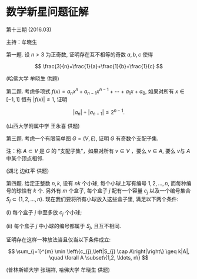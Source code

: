 # 数学新星问题征解 

第十三期 $(2016.03)$

主持：牟晓生

第一题. 设 $n>3$ 为正奇数, 证明存在互不相等的奇数 $a, b, c$ 使得

$$
\frac{3}{n}=\frac{1}{a}+\frac{1}{b}+\frac{1}{c}
$$

(哈佛大学 牟晓生 供题)

第二题. 考虑多项式 $f(x)=a_{n} x^{n}+a_{n-1} x^{n-1}+\cdots+a_{1} x+a_{0}$, 如果对所有 $x \in[-1,1]$ 恒有 $|f(x)| \leq 1$, 证明

$$
\left|a_{n}\right|+\left|a_{n-1}\right| \leq 2^{n-1} .
$$

(山西大学附属中学 王永喜 供题)

第三题. 考虑一个有限简单图 $G=(V, E)$, 证明 $G$ 有奇数个支配子集.

注：称 $A \subset V$ 是 $G$ 的 “支配子集”，如果对所有 $v \in V$ ，要么 $v \in A$, 要么 $v$与 $A$ 中某个顶点相邻.

(湖北 边红平 供题)

第四题. 给定正整数 $n, k$, 设有 $n k$ 个小球, 每个小球上写有编号 $1,2, \ldots, n$, 而每种编号的球恰有 $k$ 个. 另外有 $m$ 个盒子, 每个盒子 $j$ 配有一个容量 $c_{j}$ 以及一个编号集合 $S_{j} \subset\{1,2, \ldots, n\}$. 现在我们要将所有小球放入这些盒子里, 满足以下两个条件:

(i) 每个盒子 $j$ 中至多放 $c_{j}$ 个小球;

(ii) 每个盒子 $j$ 中小球的编号都属于 $S_{j}$, 且互不相同.

证明存在这样一种放法当且仅当以下条件成立:

$$
\sum_{j=1}^{m} \min \left\{c_{j},\left|S_{j} \cap A\right|\right\} \geq k|A|, \quad \forall A \subset\{1,2, \ldots, n\}
$$

(普林斯顿大学 张瑞祥, 哈佛大学 牟晓生 供题)

